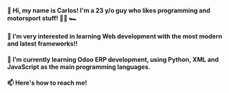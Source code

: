 <h4> 👋 Hi, my name is Carlos! I'm a 23 y/o guy who likes programming and motorsport stuff! 👨‍💻 🏎️
<h4>👀 I’m very interested in learning Web development with the most modern and latest frameworks!!
<h4>🌱 I’m currently learning Odoo ERP development, using Python, XML and JavaScript as the main programming languages. 
<h4>📫 Here's how to reach me! <br/>



<!---
carlosbej2/carlosbej2 is a ✨ special ✨ repository because its `README.md` (this file) appears on your GitHub profile.
You can click the Preview link to take a look at your changes.
--->
